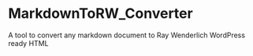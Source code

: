 # MarkdownToRW_Converter
A tool to convert any markdown document to Ray Wenderlich WordPress ready HTML
